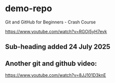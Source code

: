 # demo-repo 

Git and GitHub for Beginners - Crash Course

https://www.youtube.com/watch?v=RGOj5yH7evk

## Sub-heading added 24 July 2025

## Another git and github video:
https://www.youtube.com/watch?v=8JJ101D3knE
